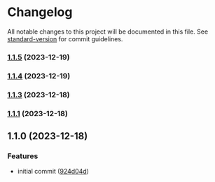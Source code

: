 # Changelog

All notable changes to this project will be documented in this file. See [standard-version](https://github.com/conventional-changelog/standard-version) for commit guidelines.

### [1.1.5](https://github.com/danielsidauruk/cicd-gke-tf/compare/v1.1.4...v1.1.5) (2023-12-19)

### [1.1.4](https://github.com/danielsidauruk/cicd-gke-tf/compare/v1.1.3...v1.1.4) (2023-12-19)

### [1.1.3](https://github.com/danielsidauruk/cicd-gke-tf/compare/v1.1.2...v1.1.3) (2023-12-18)

### [1.1.1](https://github.com/danielsidauruk/cicd-gke-tf/compare/v1.1.0...v1.1.1) (2023-12-18)

## 1.1.0 (2023-12-18)


### Features

* initial commit ([924d04d](https://github.com/danielsidauruk/cicd-gke-tf/commit/924d04d5fce0bcc70021e45560a83698ca0866ce))
